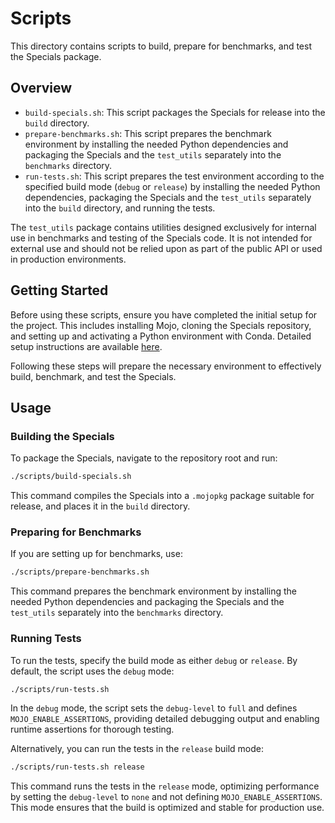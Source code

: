 # Scripts

This directory contains scripts to build, prepare for benchmarks, and test the Specials package.

## Overview

- `build-specials.sh`: This script packages the Specials for release into the `build` directory.
- `prepare-benchmarks.sh`: This script prepares the benchmark environment by installing the needed Python dependencies and packaging the Specials and the `test_utils` separately into the `benchmarks` directory.
- `run-tests.sh`: This script prepares the test environment according to the specified build mode (`debug` or `release`) by installing the needed Python dependencies, packaging the Specials and the `test_utils` separately into the `build` directory, and running the tests.

The `test_utils` package contains utilities designed exclusively for internal use in benchmarks and testing of the Specials code. It is not intended for external use and should not be relied upon as part of the public API or used in production environments.

## Getting Started

Before using these scripts, ensure you have completed the initial setup for the project. This includes installing Mojo, cloning the Specials repository, and setting up and activating a Python environment with Conda. Detailed setup instructions are available [here](../README.md#getting-started).

Following these steps will prepare the necessary environment to effectively build, benchmark, and test the Specials.

## Usage

### Building the Specials

To package the Specials, navigate to the repository root and run:

```bash
./scripts/build-specials.sh
```

This command compiles the Specials into a `.mojopkg` package suitable for release, and places it in the `build` directory.

### Preparing for Benchmarks

If you are setting up for benchmarks, use:

```bash
./scripts/prepare-benchmarks.sh
```

This command prepares the benchmark environment by installing the needed Python dependencies and packaging the Specials and the `test_utils` separately into the `benchmarks` directory.

### Running Tests

To run the tests, specify the build mode as either `debug` or `release`. By default, the script uses the `debug` mode:

```bash
./scripts/run-tests.sh
```

In the `debug` mode, the script sets the `debug-level` to `full` and defines `MOJO_ENABLE_ASSERTIONS`, providing detailed debugging output and enabling runtime assertions for thorough testing.

Alternatively, you can run the tests in the `release` build mode:

```bash
./scripts/run-tests.sh release
```

This command runs the tests in the `release` mode, optimizing performance by setting the `debug-level` to `none` and not defining `MOJO_ENABLE_ASSERTIONS`. This mode ensures that the build is optimized and stable for production use.
